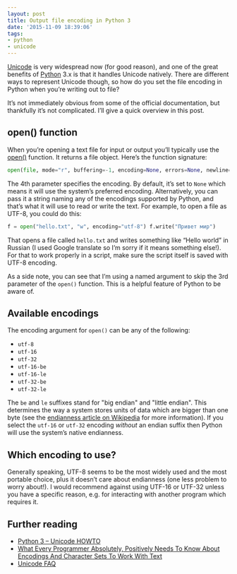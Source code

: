 ```yaml
---
layout: post
title: Output file encoding in Python 3
date: '2015-11-09 18:39:06'
tags:
- python
- unicode
---
```


[Unicode](https://en.wikipedia.org/wiki/Unicode) is very widespread now (for good reason), and one of the great benefits of [Python](https://www.python.org/) 3.x is that it handles Unicode natively. There are different ways to represent Unicode though, so how do you set the file encoding in Python when you’re writing out to file?

It’s not immediately obvious from some of the official documentation, but thankfully it’s not complicated. I’ll give a quick overview in this post.

## open() function

When you’re opening a text file for input or output you’ll typically use the [open()](https://docs.python.org/3/library/functions.html#open) function. It returns a file object. Here’s the function signature:

```python
open(file, mode="r", buffering=-1, encoding=None, errors=None, newline=None, closefd=True, opener=None)
```

The 4th parameter specifies the encoding. By default, it’s set to `None` which means it will use the system’s preferred encoding. Alternatively, you can pass it a string naming any of the encodings supported by Python, and that’s what it will use to read or write the text. For example, to open a file as UTF-8, you could do this:

```python
f = open("hello.txt", "w", encoding="utf-8") f.write("Привет мир")
```

That opens a file called `hello.txt` and writes something like “Hello world” in Russian (I used Google translate so I’m sorry if it means something else!). For that to work properly in a script, make sure the script itself is saved with UTF-8 encoding.

As a side note, you can see that I’m using a named argument to skip the 3rd parameter of the `open()` function. This is a helpful feature of Python to be aware of.

## Available encodings

The encoding argument for `open()` can be any of the following:

- `utf-8`
- `utf-16`
- `utf-32`
- `utf-16-be`
- `utf-16-le`
- `utf-32-be`
- `utf-32-le`

The `be` and `le` suffixes stand for "big endian" and "little endian". This determines the way a system stores units of data which are bigger than one byte (see the [endianness article on Wikipedia](https://en.wikipedia.org/wiki/Endianness) for more information). If you select the `utf-16` or `utf-32` encoding _without_ an endian suffix then Python will use the system’s native endianness.

## Which encoding to use?

Generally speaking, UTF-8 seems to be the most widely used and the most portable choice, plus it doesn’t care about endianness (one less problem to worry about!). I would recommend against using UTF-16 or UTF-32 unless you have a specific reason, e.g. for interacting with another program which requires it.

## Further reading

- [Python 3 – Unicode HOWTO](https://docs.python.org/3/howto/unicode.html)
- [What Every Programmer Absolutely, Positively Needs To Know About Encodings And Character Sets To Work With Text](http://kunststube.net/encoding)
- [Unicode FAQ](http://www.unicode.org/faq)
